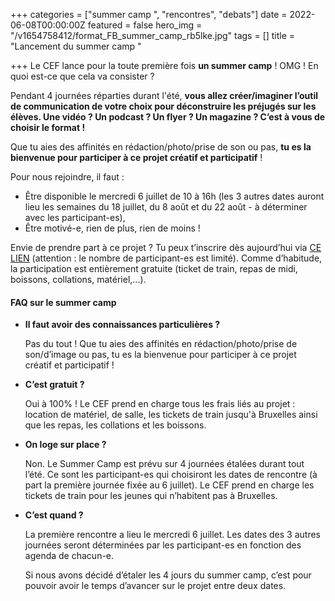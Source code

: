 +++
categories = ["summer camp ", "rencontres", "debats"]
date = 2022-06-08T00:00:00Z
featured = false
hero_img = "/v1654758412/format_FB_summer_camp_rb5lke.jpg"
tags = []
title = "Lancement du summer camp "

+++
Le CEF lance pour la toute première fois **un summer camp** ! OMG ! En quoi est-ce que cela va consister ?  
  
Pendant 4 journées réparties durant l'été, **vous allez créer/imaginer l’outil de communication de votre choix pour déconstruire les préjugés sur les élèves. Une vidéo ? Un podcast ? Un flyer ? Un magazine ? C’est à vous de choisir le format !**  
  
Que tu aies des affinités en rédaction/photo/prise de son ou pas, **tu es la bienvenue pour participer à ce projet créatif et participatif** !  
  
Pour nous rejoindre, il faut :

* Être disponible le mercredi 6 juillet de 10 à 16h (les 3 autres dates auront lieu les semaines du 18 juillet, du 8 août et du 22 août - à déterminer avec les participant-es),
* Être motivé-e, rien de plus, rien de moins !

Envie de prendre part à ce projet ? Tu peux t’inscrire dès aujourd’hui via [CE LIEN](https://form.dragnsurvey.com/survey/r/87fd98d1) (attention : le nombre de participant-es est limité). Comme d’habitude, la participation est entièrement gratuite (ticket de train, repas de midi, boissons, collations, matériel,...).

#### **FAQ sur le summer camp** 

* **Il faut avoir des connaissances particulières ?**

  Pas du tout ! Que tu aies des affinités en rédaction/photo/prise de son/d’image ou pas, tu es la bienvenue pour participer à ce projet créatif et participatif !
* **C’est gratuit ?**

  Oui à 100% ! Le CEF prend en charge tous les frais liés au projet : location de matériel, de salle, les tickets de train jusqu'à Bruxelles ainsi que les repas, les collations et les boissons.
* **On loge sur place ?**

  Non. Le Summer Camp est prévu sur 4 journées étalées durant tout l’été. Ce sont les participant-es qui choisiront les dates de rencontre (à part la première journée fixée au 6 juillet). Le CEF prend en charge les tickets de train pour les jeunes qui n’habitent pas à Bruxelles.
* **C’est quand ?**

  La première rencontre a lieu le mercredi 6 juillet. Les dates des 3 autres journées seront déterminées par les participant-es en fonction des agenda de chacun-e.

    
  Si nous avons décidé d’étaler les 4 jours du summer camp, c’est pour pouvoir avoir le temps d’avancer sur le projet entre deux dates.